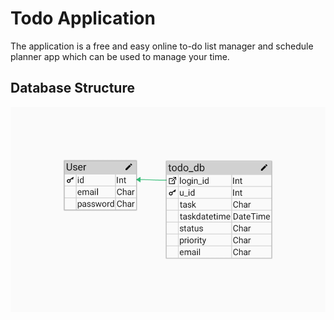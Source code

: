 # Todo Application

The application is a free and easy online to-do list manager and schedule planner app which can be used to manage your time.

## Database Structure

![Database Structure](static/db_structure/db_structure.png)
